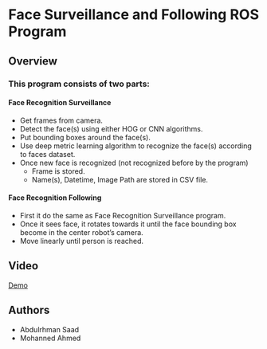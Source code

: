 # Face Surveillance and Following ROS Program

## Overview

### This program consists of two parts:

#### Face Recognition Surveillance

* Get frames from camera. 
* Detect the face(s) using either HOG or CNN algorithms. 
* Put bounding boxes around the face(s).
* Use deep metric learning algorithm to recognize the face(s) according to faces dataset.
* Once new face is recognized (not recognized before by the program)
    - Frame is stored.
    - Name(s), Datetime, Image Path are stored in CSV file.

#### Face Recognition Following

* First it do the same as Face Recognition Surveillance program. 
* Once it sees face, it rotates towards it until the face bounding box become in the center robot’s camera.
* Move linearly until person is reached. 

## Video
[Demo](https://www.youtube.com/watch?v=mvrjb8ecock&t=17s)

## Authors 

* Abdulrhman Saad
* Mohanned Ahmed 
